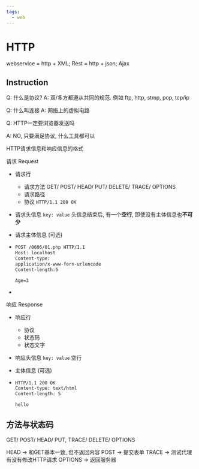 ```yaml
---
tags:
  - web
---
```

# HTTP

webservice = http + XML; Rest = http + json;
Ajax

## Instruction

Q: 什么是协议?
A: 双/多方都遵从共同的规范. 例如 ftp, http, stmp, pop, tcp/ip

Q: 什么叫连接
A: 网络上的虚拟电路

Q: HTTP一定要浏览器发送吗

A: NO, 只要满足协议, 什么工具都可以



HTTP请求信息和响应信息的格式

请求 Request

- 请求行
  - 请求方法
    GET/ POST/ HEAD/ PUT/ DELETE/ TRACE/ OPTIONS
  - 请求路径
  - 协议
    `HTTP/1.1 200 OK`
  
- 请求头信息
  `key: value`
  头信息结束后, 有一个**空行**, 即使没有主体信息也**不可少**

- 请求主体信息 (可选)

- ```html
  POST /0606/01.php HTTP/1.1
  Host: localhost
  Content-type:
  application/x-www-forn-urlencode
  Content-length:5
  
  Age=3
  ```

- 

响应 Response

- 响应行
  - 协议
  - 状态码
  - 状态文字
- 响应头信息
  `key: value`
  空行
- 主体信息 (可选)

- ```html
  HTTP/1.1 200 OK
  Content-type: text/html
  Content-length: 5
  
  hello
  ```

## 方法与状态码

GET/ POST/ HEAD/ PUT, TRACE/ DELETE/ OPTIONS

HEAD -> 和GET基本一致, 但不返回内容
POST -> 提交表单
TRACE -> 测试代理有没有修改HTTP请求
OPTIONS -> 返回服务器